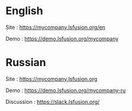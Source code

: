# English
Site : https://mycompany.lsfusion.org/en

Demo : https://demo.lsfusion.org/mycompany

# Russian
Site : https://mycompany.lsfusion.org

Demo : https://demo.lsfusion.org/mycompany-ru

Discussion : https://slack.lsfusion.org/
